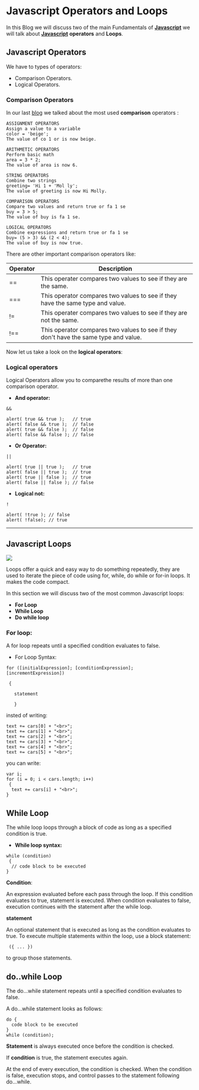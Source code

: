 # Javascript Operators and Loops
In this Blog we will discuss two of the main Fundamentals of **[Javascript](https://oebitw.github.io/reading-notes/js)** we will talk about **[Javascript](https://oebitw.github.io/reading-notes/js)** **operators** and **Loops**.

## Javascript Operators
We have to types of operators:
* Comparison Operators.
* Logical Operators.

### Comparison Operators
In our last [blog](https://oebitw.github.io/reading-notes/js) we talked about the most used **comparison** operators :

```
ASSIGNMENT OPERATORS
Assign a value to a variable
color = 'beige';
The value of co 1 or is now beige.
```
```
ARITHMETIC OPERATORS
Perform basic math
area = 3 * 2;
The value of area is now 6.
```
```
STRING OPERATORS
Combine two strings
greeting= 'Hi 1 + 'Mol ly';
The value of greeting is now Hi Molly.
```
```
COMPARISON OPERATORS
Compare two values and return true or fa 1 se
buy = 3 > 5;
The value of buy is fa 1 se.
```
```
LOGICAL OPERATORS
Combine expressions and return true or fa 1 se
buy= (5 > 3) && (2 < 4);
The value of buy is now true.
```


There are other important comparison operators like:

| Operator |Description|
|---|---|
|==|This operater compares two values to see if they are the same.|
|===	 |This operator compares two values to see if they have the same type and value.|
|!=	|This operater compares two values to see if they are not the same.|
|!==|This operator compares two values to see if they don't have the same type and value.|

Now let us take a look on the **logical operators**:

### Logical operators

Logical Operators allow you to comparethe results of more than one comparison operator.

* **And operator:**
```
&&
```
```
alert( true && true );   // true
alert( false && true );  // false
alert( true && false );  // false
alert( false && false ); // false
```
* **Or Operator:**

```
||
```
```
alert( true || true );   // true
alert( false || true );  // true
alert( true || false );  // true
alert( false || false ); // false
```
* **Logical not:**
```
!
```
```
alert( !true ); // false
alert( !false); // true
```
* **
## Javascript Loops

![](https://d2h0cx97tjks2p.cloudfront.net/blogs/wp-content/uploads/sites/2/2019/07/JavaScript-Loops.jpg)

Loops offer a quick and easy way to do something repeatedly, they are used to iterate the piece of code using for, while, do while or for-in loops. It makes the code compact.

In this section we will discuss two of the most common Javascript loops:
* **For Loop**
* **While Loop**
* **Do while loop**
### For loop: 
A for loop repeats until a specified condition evaluates to false.
* For Loop Syntax:
```
for ([initialExpression]; [conditionExpression]; [incrementExpression])

 {
   
   statement
   
   } 
  ```
insted of writing:
```
text += cars[0] + "<br>";
text += cars[1] + "<br>";
text += cars[2] + "<br>";
text += cars[3] + "<br>";
text += cars[4] + "<br>";
text += cars[5] + "<br>";
```

you can write:
```
var i;
for (i = 0; i < cars.length; i++)
 {
  text += cars[i] + "<br>";
}
```
## While Loop
The while loop loops through a block of code as long as a specified condition is true.
* **While loop syntax:**
```
while (condition)
 {
  // code block to be executed
}
```
**Condition**:

An expression evaluated before each pass through the loop. If this condition evaluates to true, statement is executed. When condition evaluates to false, execution continues with the statement after the while loop.

**statement**

An optional statement that is executed as long as the condition evaluates to true. To execute multiple statements within the loop, use a block statement:
```
 ({ ... }) 
 ```
 to group those statements.

 ## do..while Loop
 The do...while statement repeats until a specified condition evaluates to false.

 A do...while statement looks as follows:
```
do {
  code block to be executed
}
while (condition);
```

**Statement** is always executed once before the condition is checked.

If **condition** is true, the statement executes again.

 At the end of every execution, the condition is checked. When the condition is false, execution stops, and control passes to the statement following do...while.